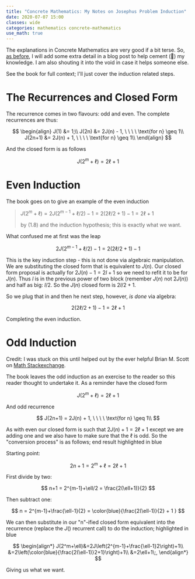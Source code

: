 ```yaml
---
title: "Concrete Mathematics: My Notes on Josephus Problem Induction"
date: 2020-07-07 15:00
classes: wide
categories: mathematics concrete-mathematics
use_math: true
---
```


The explanations in Concrete Mathematics are very good if a bit terse. So, [as
before](../mathematics/lines-in-plaine-worked-example-induction/), I will add some extra detail in a blog post to help
cement (🥁) my knowledge. I am also shouting it into the void in case it helps someone else.

See the book for full context; I'll just cover the induction related steps.

# The Recurrences and Closed Form

The recurrence comes in two flavours: odd and even. The complete recurrences are thus:

$$
\begin{align}
J(1) &= 1;\\
J(2n) &= 2J(n) - 1, \ \ \ \ \text{for n} \geq 1\\
J(2n+1) &= 2J(n) + 1, \ \ \ \ \text{for n} \geq 1\\
\end{align}
$$

And the closed form is as follows

$$
J(2^m+\ell)=2\ell+1
$$

# Even Induction

The book goes on to give an example of the even induction

> $J(2^m+\ell)=2J(2^{m-1} + \ell/2) - 1 = 2(2\ell/2 + 1) - 1 = 2\ell + 1$
>
> by (1.8) and the induction hypothesis; this is exactly what we want.

What confused me at first was the leap

$$ 2J(2^{m-1} + \ell/2) - 1 = 2(2\ell/2 + 1) - 1 $$

This is the key induction step - this is not done via algebraic manipulation. We are substituting the closed form that
is equivalent to $J(n)$. Our closed form proposal is actually for $2J(n)-1=2l+1$ so we need to refit it to be for $J(n)$. Thus
$l$ is in the previous power of two block (remember $J(n)$ not $2J(n)$) and half as big: $l/2$. So the $J(n)$ closed form is $2l/2 +1$.

So we plug that in and then he next step, however, _is done_ via algebra:

$$ 2(2\ell/2 + 1) - 1 = 2\ell + 1 $$

Completing the even induction.

# Odd Induction

Credit: I was stuck on this until helped out by the ever helpful Brian M. Scott on [Math
Stackexchange](https://math.stackexchange.com/a/3743359/109665).

The book leaves the odd induction as an exercise to the reader so this reader thought to undertake it. As a reminder
have the closed form

$$
J(2^m+\ell)=2\ell+1
$$

And odd recurrence

$$ J(2n+1) = 2J(n) + 1, \ \ \ \ \text{for n} \geq 1\\ $$

As with even our closed form is such that $2J(n)+1 = 2\ell+1$ except we are adding one and we also have to make sure that
the $\ell$ is odd. So the "conversion process" is as follows; end result highlighted in blue

Starting point:

$$
2n+1 = 2^m+\ell = 2\ell+1
$$

First divide by two:

$$
n+1 = 2^{m-1}+\ell/2 = \frac{2(\ell+1)}{2}
$$

Then subtract one:

$$
n = 2^{m-1}+\frac{\ell-1}{2} = \color{blue}{\frac{2(\ell-1)}{2} + 1 }
$$

We can then substitute in our "n"-ified closed form equivalent into the recurrence (replace the $J()$ recurrent call) to
do the induction; highlighted in blue

$$
\begin{align*}
J(2^m+\ell)&=2J\left(2^{m-1}+\frac{\ell-1}2\right)+1\\
&=2\left(\color{blue}{\frac{2(\ell-1)}2+1}\right)+1\\
&=2\ell+1\;,
\end{align*}
$$

Giving us what we want.
